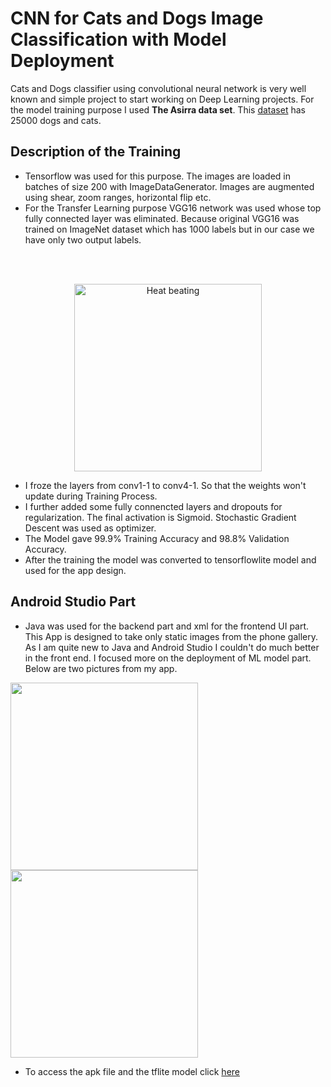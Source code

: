 # CNN for Cats and Dogs Image Classification with Model Deployment
Cats and Dogs classifier using convolutional neural network is very well known and simple project to start working on Deep Learning projects. For the model training purpose I used **The Asirra data set**. This [dataset](https://www.kaggle.com/competitions/dogs-vs-cats/data) has 25000 dogs and cats. 
## Description of the Training
* Tensorflow was used for this purpose. The images are loaded in batches of size 200 with ImageDataGenerator. Images are augmented using shear, zoom ranges, horizontal flip etc.
* For the Transfer Learning purpose VGG16 network was used whose top fully connected layer was eliminated. Because original VGG16 was trained on ImageNet dataset which has 1000 labels but in our case we have only two output labels.
<div style="width:100%;text-align: center;"> <img align=middle src="https://www.dropbox.com/s/uvl6nb911qtcdnf/VGG-16.jpg?raw=1" alt="Heat beating" style="height:300px;margin-top:3rem;"> </div>

* I froze the layers from conv1-1 to conv4-1. So that the weights won't update during Training Process.
* I further added some fully connencted layers and dropouts for regularization. The final activation is Sigmoid. Stochastic Gradient Descent was used as optimizer.
* The Model gave 99.9% Training Accuracy and 98.8% Validation Accuracy.
* After the training the model was converted to tensorflowlite model and used for the app design.
## Android Studio Part
* Java was used for the backend part and xml for the frontend UI part. This App is designed to take only static images from the phone gallery. As I am quite new to Java and Android Studio I couldn't do much better in the front end. I focused more on the deployment of ML model part. Below are two pictures from my app.

<p float="left">
  <img src="https://www.dropbox.com/s/b79vityxzm4ern6/cat.jpg?raw=1" width="300" />
  <img src="https://www.dropbox.com/s/4hjp4c3e06x1kad/dog.jpg?raw=1" width="300" /> 
</p>

* To access the apk file and the tflite model click [here](https://drive.google.com/drive/folders/1JtA0dsqNHQAwbPBkFJXyRmIcBXo42rVM)


